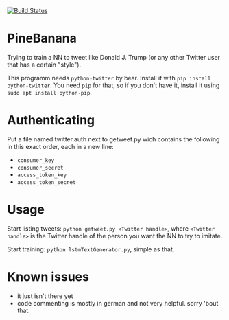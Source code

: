 [![Build Status](https://www.travis-ci.org/pfackeldey/PineBanana.svg?branch=master)](https://www.travis-ci.org/pfackeldey/PineBanana)

# PineBanana
Trying to train a NN to tweet like Donald J. Trump (or any other Twitter user that has a certain "style").

This programm needs `python-twitter` by bear. Install it with `pip install python-twitter`. You need `pip` for that, so if you don't have it, install it using `sudo apt install python-pip`.

# Authenticating
Put a file named twitter.auth next to getweet.py wich contains the following in this exact order, each in a new line:
* `consumer_key`
* `consumer_secret`
* `access_token_key`
* `access_token_secret`


# Usage
Start listing tweets: `python getweet.py <Twitter handle>`, where `<Twitter handle>` is the Twitter handle of the person you want the NN to try to imitate.

Start training: `python lstmTextGenerator.py`, simple as that.

# Known issues
* it just isn't there yet
* code commenting is mostly in german and not very helpful. sorry 'bout that.

